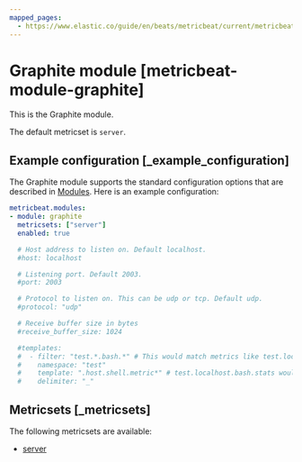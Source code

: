 ```yaml
---
mapped_pages:
  - https://www.elastic.co/guide/en/beats/metricbeat/current/metricbeat-module-graphite.html
---
```


<!-- This file is generated! See scripts/mage/docs_collector.go -->

# Graphite module [metricbeat-module-graphite]

This is the Graphite module.

The default metricset is `server`.


## Example configuration [_example_configuration]

The Graphite module supports the standard configuration options that are described in [Modules](/reference/metricbeat/configuration-metricbeat.md). Here is an example configuration:

```yaml
metricbeat.modules:
- module: graphite
  metricsets: ["server"]
  enabled: true

  # Host address to listen on. Default localhost.
  #host: localhost

  # Listening port. Default 2003.
  #port: 2003

  # Protocol to listen on. This can be udp or tcp. Default udp.
  #protocol: "udp"

  # Receive buffer size in bytes
  #receive_buffer_size: 1024

  #templates:
  #  - filter: "test.*.bash.*" # This would match metrics like test.localhost.bash.stats
  #    namespace: "test"
  #    template: ".host.shell.metric*" # test.localhost.bash.stats would become metric=stats and tags host=localhost,shell=bash
  #    delimiter: "_"
```


## Metricsets [_metricsets]

The following metricsets are available:

* [server](/reference/metricbeat/metricbeat-metricset-graphite-server.md)
